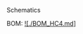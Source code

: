 Schematics

BOM:
[![./BOM_HC4.md]](https://github.com/nasu8151/HC4/blob/e6cf58a1e16b75ba32d23ad25ba330b80ddfb6f1/HC4_KiCad/BOM_HC4.md)

